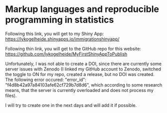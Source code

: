 # Markup languages and reproducible programming in statistics

Following this link, you will get to my Shiny App:  https://lykogelheide.shinyapps.io/immigrationshinyapp/

Following thin link, you will get to the GitHub repo for this website:  https://github.com/lykogelheide/MyFirstShinyAppToPublish

Unfortunately, I was not able to create a DOI, since there are currently some server issues with Zenodo (I linked my GitHub account to Zenodo, switched the toggle to ON for my repo, created a release, but no DOI was created. The following error occured: "error_id": "f4d8b42a97a84103afe62cf729b7d8d6", which according to some research means, that the server is currently overloaded and does not process my files).

I will try to create one in the next days and will add it if possible.
